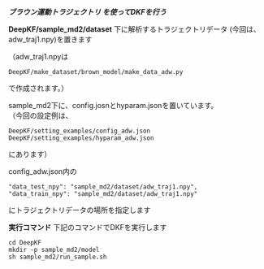 ***ブラウン運動トラジェクトリ を使ってDKFを行う***

**DeepKF/sample_md2/dataset** 下に解析するトラジェクトリデータ (今回は、adw_traj1.npy)を置きます  
  
（adw_traj1.npyは 
```
DeepKF/make_dataset/brown_model/make_data_adw.py 
``` 
で作成されます。）　　

sample_md2下に、config.josnとhyparam.jsonを置いています。  
（今回の設定例は、  
```
DeepKF/setting_examples/config_adw.json   
DeepKF/setting_examples/hyparam_adw.json  
```
にあります）  

config_adw.json内の  
```
"data_test_npy": "sample_md2/dataset/adw_traj1.npy",  
"data_train_npy": "sample_md2/dataset/adw_traj1.npy"  
```
にトラジェクトリデータの場所を指定します  

**実行コマンド**
下記のコマンドでDKFを実行します   
   
```
cd DeepKF  
mkdir -p sample_md2/model  
sh sample_md2/run_sample.sh
```
  
